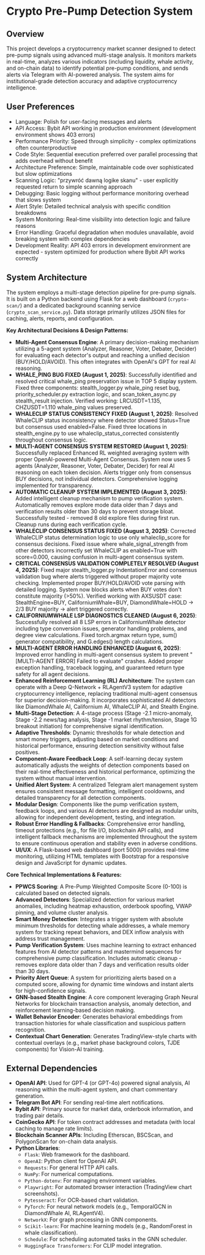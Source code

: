 # Crypto Pre-Pump Detection System

## Overview

This project develops a cryptocurrency market scanner designed to detect pre-pump signals using advanced multi-stage analysis. It monitors markets in real-time, analyzes various indicators (including liquidity, whale activity, and on-chain data) to identify potential pre-pump conditions, and sends alerts via Telegram with AI-powered analysis. The system aims for institutional-grade detection accuracy and adaptive cryptocurrency intelligence.

## User Preferences

- Language: Polish for user-facing messages and alerts
- API Access: Bybit API working in production environment (development environment shows 403 errors)
- Performance Priority: Speed through simplicity - complex optimizations often counterproductive
- Code Style: Sequential execution preferred over parallel processing that adds overhead without benefit
- Architecture Preference: Simple, maintainable code over sophisticated but slow optimizations
- Scanning Logic: "przywróć dawną logike skanu" - user explicitly requested return to simple scanning approach
- Debugging: Basic logging without performance monitoring overhead that slows system
- Alert Style: Detailed technical analysis with specific condition breakdowns
- System Monitoring: Real-time visibility into detection logic and failure reasons
- Error Handling: Graceful degradation when modules unavailable, avoid breaking system with complex dependencies
- Development Reality: API 403 errors in development environment are expected - system optimized for production where Bybit API works correctly

## System Architecture

The system employs a multi-stage detection pipeline for pre-pump signals. It is built on a Python backend using Flask for a web dashboard (`crypto-scan/`) and a dedicated background scanning service (`crypto_scan_service.py`). Data storage primarily utilizes JSON files for caching, alerts, reports, and configuration.

**Key Architectural Decisions & Design Patterns:**

-   **Multi-Agent Consensus Engine**: A primary decision-making mechanism utilizing a 5-agent system (Analyzer, Reasoner, Voter, Debater, Decider) for evaluating each detector's output and reaching a unified decision (BUY/HOLD/AVOID). This often integrates with OpenAI's GPT for real AI reasoning.
-   **WHALE_PING BUG FIXED (August 1, 2025)**: Successfully identified and resolved critical whale_ping preservation issue in TOP 5 display system. Fixed three components: stealth_logger.py whale_ping reset bug, priority_scheduler.py extraction logic, and scan_token_async.py stealth_result injection. Verified working: LRCUSDT=1.135, CHZUSDT=1.110 whale_ping values preserved.
-   **WHALECLIP STATUS CONSISTENCY FIXED (August 1, 2025)**: Resolved WhaleCLIP status inconsistency where detector showed Status=True but consensus used enabled=False. Fixed three locations in stealth_engine.py to use whaleclip_status_corrected consistently throughout consensus logic.
-   **MULTI-AGENT CONSENSUS SYSTEM RESTORED (August 1, 2025)**: Successfully replaced Enhanced RL weighted averaging system with proper OpenAI-powered Multi-Agent Consensus. System now uses 5 agents (Analyzer, Reasoner, Voter, Debater, Decider) for real AI reasoning on each token decision. Alerts trigger only from consensus BUY decisions, not individual detectors. Comprehensive logging implemented for transparency.
-   **AUTOMATIC CLEANUP SYSTEM IMPLEMENTED (August 3, 2025)**: Added intelligent cleanup mechanism to pump verification system. Automatically removes explore mode data older than 7 days and verification results older than 30 days to prevent storage bloat. Successfully tested - removed 8 old explore files during first run. Cleanup runs during each verification cycle.
-   **WHALECLIP CONSENSUS STATUS FIXED (August 3, 2025)**: Corrected WhaleCLIP status determination logic to use only whaleclip_score for consensus decisions. Fixed issue where whale_signal_strength from other detectors incorrectly set WhaleCLIP as enabled=True with score=0.000, causing confusion in multi-agent consensus system.
-   **CRITICAL CONSENSUS VALIDATION COMPLETELY RESOLVED (August 4, 2025)**: Fixed major stealth_logger.py IndentationError and consensus validation bug where alerts triggered without proper majority vote checking. Implemented proper BUY/HOLD/AVOID vote parsing with detailed logging. System now blocks alerts when BUY votes don't constitute majority (>50%). Verified working with AXSUSDT case: StealthEngine=BUY, CaliforniumWhale=BUY, DiamondWhale=HOLD → 2/3 BUY majority → alert triggered correctly.
-   **CALIFORNIUMWHALE LSP DIAGNOSTICS CLEANED (August 6, 2025)**: Successfully resolved all 8 LSP errors in CaliforniumWhale detector including type conversion issues, generator handling problems, and degree view calculations. Fixed torch.argmax return type, sum() generator compatibility, and G.edges() length calculations.
-   **MULTI-AGENT ERROR HANDLING ENHANCED (August 6, 2025)**: Improved error handling in multi-agent consensus system to prevent "[MULTI-AGENT ERROR] Failed to evaluate" crashes. Added proper exception handling, traceback logging, and guaranteed return type safety for all agent decisions.
-   **Enhanced Reinforcement Learning (RL) Architecture**: The system can operate with a Deep Q-Network + RLAgentV3 system for adaptive cryptocurrency intelligence, replacing traditional multi-agent consensus for superior decision-making. It incorporates sophisticated AI detectors like DiamondWhale AI, Californium AI, WhaleCLIP AI, and Stealth Engine.
-   **Multi-Stage Detection**: A 4-stage process (Stage -2.1 micro-anomaly, Stage -2.2 news/tag analysis, Stage -1 market rhythm/tension, Stage 1G breakout initiation) for comprehensive signal identification.
-   **Adaptive Thresholds**: Dynamic thresholds for whale detection and smart money triggers, adjusting based on market conditions and historical performance, ensuring detection sensitivity without false positives.
-   **Component-Aware Feedback Loop**: A self-learning decay system automatically adjusts the weights of detection components based on their real-time effectiveness and historical performance, optimizing the system without manual intervention.
-   **Unified Alert System**: A centralized Telegram alert management system ensures consistent message formatting, intelligent cooldowns, and detailed transparency for all detection components.
-   **Modular Design**: Components like the pump verification system, feedback loops, and various AI detectors are designed as modular units, allowing for independent development, testing, and integration.
-   **Robust Error Handling & Fallbacks**: Comprehensive error handling, timeout protections (e.g., for file I/O, blockchain API calls), and intelligent fallback mechanisms are implemented throughout the system to ensure continuous operation and stability even in adverse conditions.
-   **UI/UX**: A Flask-based web dashboard (port 5000) provides real-time monitoring, utilizing HTML templates with Bootstrap for a responsive design and JavaScript for dynamic updates.

**Core Technical Implementations & Features:**

-   **PPWCS Scoring**: A Pre-Pump Weighted Composite Score (0-100) is calculated based on detected signals.
-   **Advanced Detectors**: Specialized detection for various market anomalies, including heatmap exhaustion, orderbook spoofing, VWAP pinning, and volume cluster analysis.
-   **Smart Money Detection**: Integrates a trigger system with absolute minimum thresholds for detecting whale addresses, a whale memory system for tracking repeat behaviors, and DEX inflow analysis with address trust management.
-   **Pump Verification System**: Uses machine learning to extract enhanced features from AI detector patterns and mastermind sequences for comprehensive pump classification. Includes automatic cleanup - removes explore data older than 7 days and verification results older than 30 days.
-   **Priority Alert Queue**: A system for prioritizing alerts based on a computed score, allowing for dynamic time windows and instant alerts for high-confidence signals.
-   **GNN-based Stealth Engine**: A core component leveraging Graph Neural Networks for blockchain transaction analysis, anomaly detection, and reinforcement learning-based decision making.
-   **Wallet Behavior Encoder**: Generates behavioral embeddings from transaction histories for whale classification and suspicious pattern recognition.
-   **Contextual Chart Generation**: Generates TradingView-style charts with contextual overlays (e.g., market phase background colors, TJDE components) for Vision-AI training.

## External Dependencies

-   **OpenAI API**: Used for GPT-4 (or GPT-4o) powered signal analysis, AI reasoning within the multi-agent system, and chart commentary generation.
-   **Telegram Bot API**: For sending real-time alert notifications.
-   **Bybit API**: Primary source for market data, orderbook information, and trading pair details.
-   **CoinGecko API**: For token contract addresses and metadata (with local caching to manage rate limits).
-   **Blockchain Scanner APIs**: Including Etherscan, BSCScan, and PolygonScan for on-chain data analysis.
-   **Python Libraries**:
    -   `Flask`: Web framework for the dashboard.
    -   `OpenAI`: Python client for OpenAI API.
    -   `Requests`: For general HTTP API calls.
    -   `NumPy`: For numerical computations.
    -   `Python-dotenv`: For managing environment variables.
    -   `Playwright`: For automated browser interaction (TradingView chart screenshots).
    -   `Pytesseract`: For OCR-based chart validation.
    -   `PyTorch`: For neural network models (e.g., TemporalGCN in DiamondWhale AI, RLAgentV4).
    -   `NetworkX`: For graph processing in GNN components.
    -   `Scikit-learn`: For machine learning models (e.g., RandomForest in whale classification).
    -   `Schedule`: For scheduling automated tasks in the GNN scheduler.
    -   `HuggingFace Transformers`: For CLIP model integration.